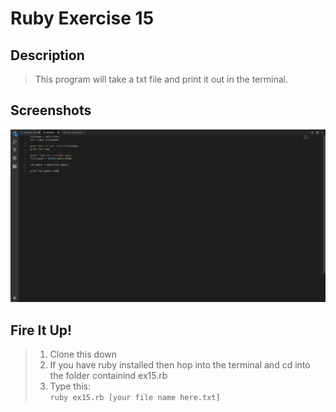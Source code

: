 # Ruby Exercise 15

## Description
  >This program will take a txt file and print it out in the terminal.

## Screenshots
  ![screenshot 01](https://raw.githubusercontent.com/BLRussell-09/ex15/master/screenshots/Screenshot%20from%202018-03-25%2012-28-10.png)

## Fire It Up! 
  >1. Clone this down
  >1. If you have ruby installed then hop into the terminal and cd into the folder containind ex15.rb
  >1. Type this:  
  ``` ruby ex15.rb [your file name here.txt] ```